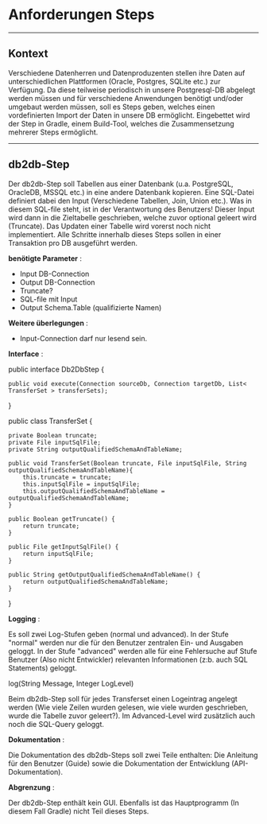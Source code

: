 Anforderungen Steps
=================== 

----------
**Kontext**
----------

Verschiedene Datenherren und Datenproduzenten stellen ihre Daten auf unterschiedlichen Plattformen (Oracle, Postgres, SQLite etc.) zur Verfügung. Da diese teilweise periodisch in unsere Postgresql-DB abgelegt werden müssen und für verschiedene Anwendungen benötigt und/oder umgebaut werden müssen, soll es Steps geben, welches einen vordefinierten Import der Daten in unsere DB ermöglicht. 
Eingebettet wird der Step in Gradle, einem Build-Tool, welches die Zusammensetzung mehrerer Steps ermöglicht. 

----------
**db2db-Step**
---------- 

Der db2db-Step soll Tabellen aus einer Datenbank (u.a. PostgreSQL, OracleDB, MSSQL etc.) in eine andere Datenbank kopieren. Eine SQL-Datei definiert dabei den Input (Verschiedene Tabellen, Join, Union etc.). Was in diesem SQL-file steht, ist in der Verantwortung des Benutzers!  Dieser Input wird dann in die Zieltabelle geschrieben, welche zuvor optional geleert wird (Truncate). Das Updaten einer Tabelle wird vorerst noch nicht implementiert. Alle Schritte innerhalb dieses Steps sollen in einer Transaktion pro DB ausgeführt werden.
 

**benötigte Parameter** :

- Input DB-Connection
- Output DB-Connection
- Truncate? 
- SQL-file mit Input
- Output Schema.Table (qualifizierte Namen)

**Weitere überlegungen** :

- Input-Connection darf nur lesend sein. 

**Interface** :

public interface Db2DbStep {

    public void execute(Connection sourceDb, Connection targetDb, List< TransferSet > transferSets);
}

public class TransferSet {


    private Boolean truncate;
    private File inputSqlFile;
    private String outputQualifiedSchemaAndTableName;

    public void TransferSet(Boolean truncate, File inputSqlFile, String outputQualifiedSchemaAndTableName){
        this.truncate = truncate;
        this.inputSqlFile = inputSqlFile;
        this.outputQualifiedSchemaAndTableName = outputQualifiedSchemaAndTableName;
    }

    public Boolean getTruncate() {
        return truncate;
    }

    public File getInputSqlFile() {
        return inputSqlFile;
    }

    public String getOutputQualifiedSchemaAndTableName() {
        return outputQualifiedSchemaAndTableName;
    }

}

**Logging** :

Es soll zwei Log-Stufen geben (normal und advanced). In der Stufe "normal" werden nur die für den Benutzer zentralen Ein- und Ausgaben geloggt. In der Stufe "advanced" werden alle für eine Fehlersuche auf Stufe Benutzer (Also nicht Entwickler) relevanten Informationen (z:b. auch SQL Statements) geloggt. 

log(String Message, Integer LogLevel)

Beim db2db-Step soll für jedes Transferset einen Logeintrag angelegt werden (Wie viele Zeilen wurden gelesen, wie viele wurden geschrieben, wurde die Tabelle zuvor geleert?). Im Advanced-Level wird zusätzlich auch noch die SQL-Query geloggt. 


**Dokumentation** :

Die Dokumentation des db2db-Steps soll zwei Teile enthalten: Die Anleitung für den Benutzer (Guide) sowie die Dokumentation der Entwicklung (API-Dokumentation). 


**Abgrenzung** : 

Der db2db-Step enthält kein GUI. Ebenfalls ist das Hauptprogramm (In diesem Fall Gradle) nicht Teil dieses Steps. 
